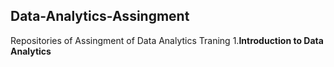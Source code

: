 ## Data-Analytics-Assingment
Repositories of Assingment of Data Analytics Traning
1.**Introduction to Data Analytics**
